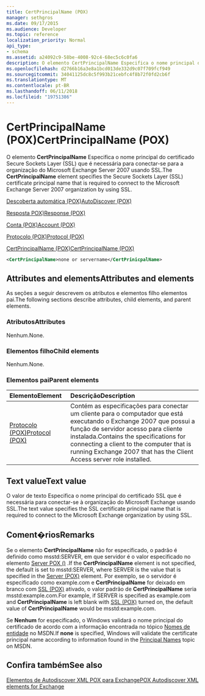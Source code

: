 ```yaml
---
title: CertPrincipalName (POX)
manager: sethgros
ms.date: 09/17/2015
ms.audience: Developer
ms.topic: reference
localization_priority: Normal
api_type:
- schema
ms.assetid: a24092c9-58be-4008-92c4-68ec5c6c0fa6
description: O elemento CertPrincipalName Especifica o nome principal do certificado Secure Sockets Layer (SSL) que é necessária para conectar-se para a organização do Microsoft Exchange Server 2007 usando SSL.
ms.openlocfilehash: d2766b16a3e8a1bcd013de332d9c07f709fcf949
ms.sourcegitcommit: 34041125dc8c5f993b21cebfc4f8b72f0fd2cb6f
ms.translationtype: MT
ms.contentlocale: pt-BR
ms.lasthandoff: 06/11/2018
ms.locfileid: "19751386"
---
```

# <a name="certprincipalname-pox"></a><span data-ttu-id="8abe4-103">CertPrincipalName (POX)</span><span class="sxs-lookup"><span data-stu-id="8abe4-103">CertPrincipalName (POX)</span></span>

<span data-ttu-id="8abe4-104">O elemento **CertPrincipalName** Especifica o nome principal do certificado Secure Sockets Layer (SSL) que é necessária para conectar-se para a organização do Microsoft Exchange Server 2007 usando SSL.</span><span class="sxs-lookup"><span data-stu-id="8abe4-104">The **CertPrincipalName** element specifies the Secure Sockets Layer (SSL) certificate principal name that is required to connect to the Microsoft Exchange Server 2007 organization by using SSL.</span></span> 
  
[<span data-ttu-id="8abe4-105">Descoberta automática (POX)</span><span class="sxs-lookup"><span data-stu-id="8abe4-105">AutoDiscover (POX)</span></span>](autodiscover-pox.md)
  
[<span data-ttu-id="8abe4-106">Resposta POX)</span><span class="sxs-lookup"><span data-stu-id="8abe4-106">Response (POX)</span></span>](response-pox.md)
  
[<span data-ttu-id="8abe4-107">Conta (POX)</span><span class="sxs-lookup"><span data-stu-id="8abe4-107">Account (POX)</span></span>](account-pox.md)
  
[<span data-ttu-id="8abe4-108">Protocolo (POX)</span><span class="sxs-lookup"><span data-stu-id="8abe4-108">Protocol (POX)</span></span>](protocol-pox.md)
  
[<span data-ttu-id="8abe4-109">CertPrincipalName (POX)</span><span class="sxs-lookup"><span data-stu-id="8abe4-109">CertPrincipalName (POX)</span></span>](certprincipalname-pox.md)
  
```xml
<CertPrincipalName>none or servername</CertPrinicpalName>
```

## <a name="attributes-and-elements"></a><span data-ttu-id="8abe4-110">Attributes and elements</span><span class="sxs-lookup"><span data-stu-id="8abe4-110">Attributes and elements</span></span>

<span data-ttu-id="8abe4-111">As seções a seguir descrevem os atributos e elementos filho elementos pai.</span><span class="sxs-lookup"><span data-stu-id="8abe4-111">The following sections describe attributes, child elements, and parent elements.</span></span>
  
### <a name="attributes"></a><span data-ttu-id="8abe4-112">Atributos</span><span class="sxs-lookup"><span data-stu-id="8abe4-112">Attributes</span></span>

<span data-ttu-id="8abe4-113">Nenhum.</span><span class="sxs-lookup"><span data-stu-id="8abe4-113">None.</span></span>
  
### <a name="child-elements"></a><span data-ttu-id="8abe4-114">Elementos filho</span><span class="sxs-lookup"><span data-stu-id="8abe4-114">Child elements</span></span>

<span data-ttu-id="8abe4-115">Nenhum.</span><span class="sxs-lookup"><span data-stu-id="8abe4-115">None.</span></span>
  
### <a name="parent-elements"></a><span data-ttu-id="8abe4-116">Elementos pai</span><span class="sxs-lookup"><span data-stu-id="8abe4-116">Parent elements</span></span>

|<span data-ttu-id="8abe4-117">**Elemento**</span><span class="sxs-lookup"><span data-stu-id="8abe4-117">**Element**</span></span>|<span data-ttu-id="8abe4-118">**Descrição**</span><span class="sxs-lookup"><span data-stu-id="8abe4-118">**Description**</span></span>|
|:-----|:-----|
|[<span data-ttu-id="8abe4-119">Protocolo (POX)</span><span class="sxs-lookup"><span data-stu-id="8abe4-119">Protocol (POX)</span></span>](protocol-pox.md) <br/> |<span data-ttu-id="8abe4-120">Contém as especificações para conectar um cliente para o computador que está executando o Exchange 2007 que possui a função de servidor acesso para cliente instalada.</span><span class="sxs-lookup"><span data-stu-id="8abe4-120">Contains the specifications for connecting a client to the computer that is running Exchange 2007 that has the Client Access server role installed.</span></span>  <br/> |
   
## <a name="text-value"></a><span data-ttu-id="8abe4-121">Text value</span><span class="sxs-lookup"><span data-stu-id="8abe4-121">Text value</span></span>

<span data-ttu-id="8abe4-122">O valor de texto Especifica o nome principal do certificado SSL que é necessária para conectar-se à organização do Microsoft Exchange usando SSL.</span><span class="sxs-lookup"><span data-stu-id="8abe4-122">The text value specifies the SSL certificate principal name that is required to connect to the Microsoft Exchange organization by using SSL.</span></span>
  
## <a name="remarks"></a><span data-ttu-id="8abe4-123">Coment�rios</span><span class="sxs-lookup"><span data-stu-id="8abe4-123">Remarks</span></span>

<span data-ttu-id="8abe4-124">Se o elemento **CertPrincipalName** não for especificado, o padrão é definido como msstd:SERVER, em que servidor é o valor especificado no elemento [Server POX ()](server-pox.md) .</span><span class="sxs-lookup"><span data-stu-id="8abe4-124">If the **CertPrincipalName** element is not specified, the default is set to msstd:SERVER, where SERVER is the value that is specified in the [Server (POX)](server-pox.md) element.</span></span> <span data-ttu-id="8abe4-125">Por exemplo, se o servidor é especificado como example.com e **CertPrincipalName** for deixado em branco com [SSL (POX)](ssl-pox.md) ativado, o valor padrão de **CertPrincipalName** seria msstd:example.com.</span><span class="sxs-lookup"><span data-stu-id="8abe4-125">For example, if SERVER is specified as example.com and **CertPrincipalName** is left blank with [SSL (POX)](ssl-pox.md) turned on, the default value of **CertPrincipalName** would be msstd:example.com.</span></span> 
  
<span data-ttu-id="8abe4-126">Se **Nenhum** for especificado, o Windows validará o nome principal do certificado de acordo com a informação encontrada no tópico [Nomes de entidade](http://go.microsoft.com/fwlink/?LinkId=93417) no MSDN.</span><span class="sxs-lookup"><span data-stu-id="8abe4-126">If **none** is specified, Windows will validate the certificate principal name according to information found in the [Principal Names](http://go.microsoft.com/fwlink/?LinkId=93417) topic on MSDN.</span></span> 
  
## <a name="see-also"></a><span data-ttu-id="8abe4-127">Confira também</span><span class="sxs-lookup"><span data-stu-id="8abe4-127">See also</span></span>



[<span data-ttu-id="8abe4-128">Elementos de Autodiscover XML POX para Exchange</span><span class="sxs-lookup"><span data-stu-id="8abe4-128">POX Autodiscover XML elements for Exchange</span></span>](pox-autodiscover-xml-elements-for-exchange.md)

